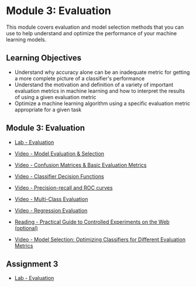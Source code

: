 # Module 3: Evaluation

This module covers evaluation and model selection methods that you can use to help understand and optimize the performance of your machine learning models.

## Learning Objectives

- Understand why accuracy alone can be an inadequate metric for getting a more complete picture of a classifier's performance
- Understand the motivation and definition of a variety of important evaluation metrics in machine learning and how to interpret the results of using a given evaluation metric
- Optimize a machine learning algorithm using a specific evaluation metric appropriate for a given task

## Module 3: Evaluation

- [Lab - Evaluation](./Labs/Module%203.ipynb)

- [Video - Model Evaluation & Selection](https://www.coursera.org/learn/python-machine-learning/lecture/BE2l9/model-evaluation-selection)

- [Video - Confusion Matrices & Basic Evaluation Metrics](https://www.coursera.org/learn/python-machine-learning/lecture/90kLk/confusion-matrices-basic-evaluation-metrics)

- [Video - Classifier Decision Functions](https://www.coursera.org/learn/python-machine-learning/lecture/0YPe1/classifier-decision-functions)

- [Video - Precision-recall and ROC curves](https://www.coursera.org/learn/python-machine-learning/lecture/8v6DL/precision-recall-and-roc-curves)

- [Video - Multi-Class Evaluation](https://www.coursera.org/learn/python-machine-learning/lecture/1ugJR/multi-class-evaluation)

- [Video - Regression Evaluation](https://www.coursera.org/learn/python-machine-learning/lecture/iKS4j/regression-evaluation)

- [Reading - Practical Guide to Controlled Experiments on the Web (optional)](https://ai.stanford.edu/~ronnyk/2007GuideControlledExperiments.pdf)

- [Video - Model Selection: Optimizing Classifiers for Different Evaluation Metrics](https://www.coursera.org/learn/python-machine-learning/lecture/meBKr/model-selection-optimizing-classifiers-for-different-evaluation-metrics)

## Assignment 3

- [Lab - Evaluation](./Labs/Assignment%203.ipynb)